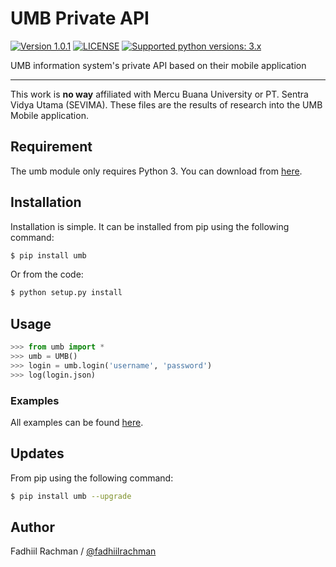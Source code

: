 # UMB Private API

 [![Version 1.0.1](https://img.shields.io/badge/beta-1.0.1-brightgreen.svg "Version 1.0.1")](https://pypi.python.org/pypi/umb) [![LICENSE](https://img.shields.io/badge/license-MIT-blue.svg "LICENSE")](https://github.com/fadhiilrachman/UMBPrivateAPI/blob/master/LICENSE) [![Supported python versions: 3.x](https://img.shields.io/badge/python-3.x-green.svg "Supported python versions: 3.x")](https://www.python.org/downloads/)
 
UMB information system's private API based on their mobile application

----

This work is **no way** affiliated with Mercu Buana University or PT. Sentra Vidya Utama (SEVIMA). These files are the results of research into the UMB Mobile application.

## Requirement

The umb module only requires Python 3. You can download from [here](https://www.python.org/downloads/). 

## Installation

Installation is simple. It can be installed from pip using the following command:
```sh
$ pip install umb
```
Or from the code:
```sh
$ python setup.py install
```

## Usage

```python
>>> from umb import *
>>> umb = UMB()
>>> login = umb.login('username', 'password')
>>> log(login.json)
```

### Examples

All examples can be found [here](https://github.com/fadhiilrachman/UMBPrivateAPI/tree/master/examples).

## Updates

From pip using the following command:
```sh
$ pip install umb --upgrade
```

## Author
Fadhiil Rachman / [@fadhiilrachman](https://www.instagram.com/fadhiilrachman)